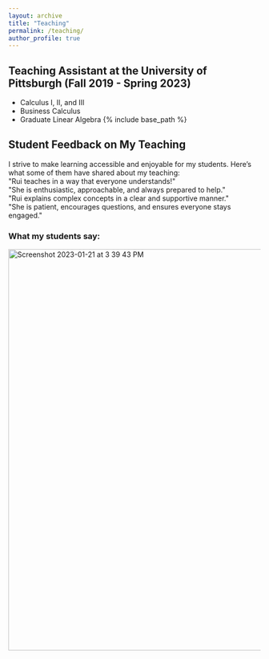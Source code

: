 ```yaml
---
layout: archive
title: "Teaching"
permalink: /teaching/
author_profile: true
---
```

## Teaching Assistant at the University of Pittsburgh (Fall 2019 - Spring 2023)
- Calculus I, II, and III
- Business Calculus
- Graduate Linear Algebra
{% include base_path %}
## Student Feedback on My Teaching
I strive to make learning accessible and enjoyable for my students. Here’s what some of them have shared about my teaching:<br />
"Rui teaches in a way that everyone understands!" <br />
"She is enthusiastic, approachable, and always prepared to help." <br />
"Rui explains complex concepts in a clear and supportive manner." <br />
"She is patient, encourages questions, and ensures everyone stays engaged." <br />

### What my students say:
<img width="800" align="center" alt="Screenshot 2023-01-21 at 3 39 43 PM" src="https://user-images.githubusercontent.com/66021647/213886380-b20e5872-757e-4d69-97a3-ebdcf11fa350.png">


